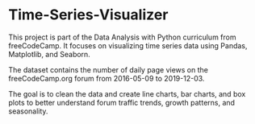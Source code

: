# Time-Series-Visualizer
This project is part of the Data Analysis with Python curriculum from freeCodeCamp. It focuses on visualizing time series data using Pandas, Matplotlib, and Seaborn.

The dataset contains the number of daily page views on the freeCodeCamp.org forum
 from 2016-05-09 to 2019-12-03.

The goal is to clean the data and create line charts, bar charts, and box plots to better understand forum traffic trends, growth patterns, and seasonality.
